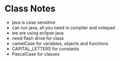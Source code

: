 # Class Notes
- java is case sensitive
- can run java, all you need is compiler and notepad
- we are using eclipse java
- need flash drive for class
- camelCase for variables, objects and functions
- CAPITAL_LETTERS for constants
- PascalCase for classes
